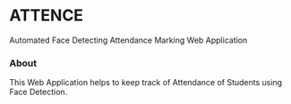 # ATTENCE
Automated Face Detecting Attendance Marking Web Application

### About
This Web Application helps to keep track of Attendance of Students using Face Detection.


